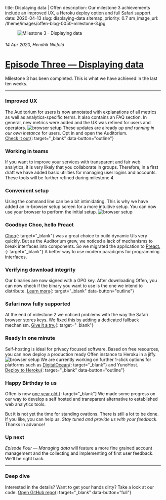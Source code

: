 title: Displaying data | Offen
description: Our milestone 3 achievements include an improved UX, a Heroku deploy option and full Safari support.
date: 2020-04-13
slug: displaying-data
sitemap_priority: 0.7
sm_image_url: /theme/images/offen-blog-0050-milestone-3.jpg

<figure class="larger-image mb5">
<img alt="Milestone 3 - Displaying data" src="/theme/images/offen-blog-0050-milestone-3.jpg"/>
</figure>

###### 14 Apr 2020, Hendrik Niefeld
# [Episode Three  — Displaying data](/blog/displaying-data/)
Milestone 3 has been completed. This is what we have achieved in the last ten weeks.

---

### Improved UX
The Auditorium for users is now annotated with explanations of all metrics as well as analytics-specific terms. It also contains an FAQ section. In general, new metrics were added and the UX was refined for users and operators.
<img class="screencast mt3 mb2" alt="browser setup" src="/theme/images/offen-blog-0050-explainer.gif"/> 
These updates are already *up and running in our own instance* for users. Opt in and open the Auditorium.  
[Check it out](https://analytics.offen.dev/){: target="_blank" data-button="outline"} 

### Working in teams
If you want to improve your services with transparent and fair web analytics, it is very likely that you collaborate in groups. Therefore, in a first draft we have added basic utilities for managing user logins and accounts. These tools will be further refined during milestone 4.

### Convenient setup
Using the command line can be a bit intimidating. This is why we have added an in-browser setup screen for a more intuitive setup. You can now use your browser to perform the initial setup.
<img class="screencast mt3 mb2" alt="browser setup" src="/theme/images/offen-blog-0050-browserSetup.gif"/> 

### Goodbye Choo, hello Preact
[Choo](https://choo.io/){: target="_blank"} was a great choice to build dynamic UIs very quickly. But as the Auditorium grew, we noticed a lack of mechanisms to break interfaces into components. So we migrated the application to [Preact.](https://preactjs.com/){: target="_blank"} A better way to use modern paradigms for programming interfaces.

### Verifying download integrity
Our binaries are now signed with a GPG key. After downloading Offen, you can now check if the binary you want to use is the one we intend to distribute.
[Learn more](https://docs.offen.dev/running-offen/downloads-distributions/#verifying-the-binaries-signatures){: target="_blank" data-button="outline"} 

### Safari now fully supported
At the end of milestone 2 we noticed problems with the way the Safari browser stores keys. We fixed this by adding a dedicated fallback mechanism. [Give it a try.](https://analytics.offen.dev/){: target="_blank"}

### Ready in one minute
Self-hosting is ideal for privacy focused software. Based on free resources, you can now deploy a production ready Offen instance to Heroku in a jiffy. 
<img class="screencast mt3 mb2" alt="browser setup" src="/theme/images/offen-blog-0050_oneClickDeploy.gif"/> 
We are currently working on further 1-click options for platforms such as [DigitalOcean](https://github.com/offen/digitalocean){: target="_blank"} and YunoHost.  
[Deploy to Heroku](https://heroku.com/deploy?template=https://github.com/offen/heroku/tree/maste){: target="_blank" data-button="outline"}

### Happy Birthday to us
Offen is now [one year old.](https://github.com/offen/offen/commit/3a50763bbd93c9c655fad002e94c340a623ee613){: target="_blank"} We made some progress on our way to develop a self hosted and transparent alternative to established web analytics tools. 

But it is not yet the time for standing ovations. There is still a lot to be done. If you like, you can help us. *Stay tuned and provide us with your feedback.* Thanks in advance!

### Up next
*Episode Four — Managing data* will feature a more fine grained account management and the collecting and implementing of first user feedback. We'll be right back.

---

### Deep dive
Interested in the details? Want to get your hands dirty? Take a look at our code.
[Open GitHub repo](https://github.com/offen/offen){: target="_blank" data-button="full"}
